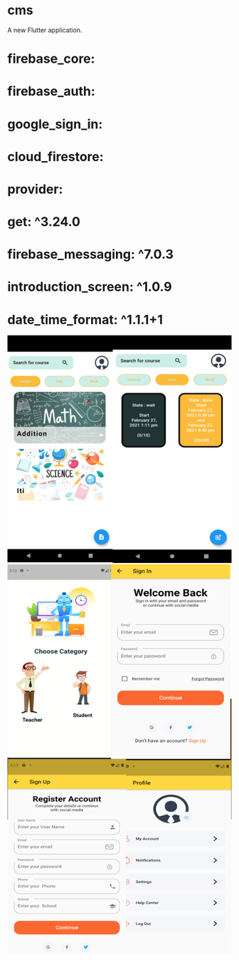 # cms

A new Flutter application.

 # firebase_core:
 # firebase_auth:
#  google_sign_in:
# cloud_firestore:
#  provider:
#  get: ^3.24.0
#  firebase_messaging: ^7.0.3
#  introduction_screen: ^1.0.9
#  date_time_format: ^1.1.1+1

![Preview](/pe.png)
![Preview](/JA.png)
